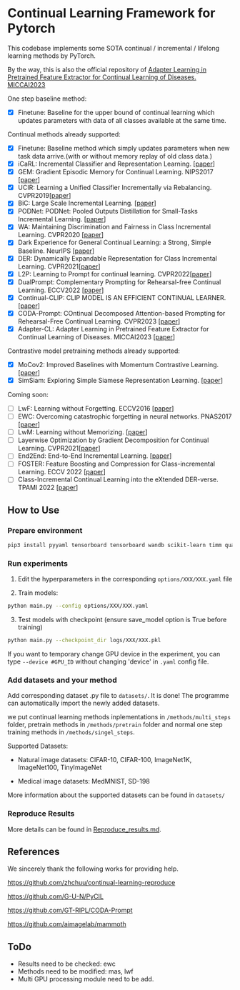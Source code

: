 # Continual Learning Framework for Pytorch

This codebase implements some SOTA continual / incremental / lifelong learning methods by PyTorch.

By the way, this is also the official repository of [Adapter Learning in Pretrained Feature Extractor for Continual Learning of Diseases. MICCAI2023](https://arxiv.org/abs/2304.09042)

One step baseline method:

- [x] Finetune: Baseline for the upper bound of continual learning which updates parameters with data of all classes available at the same time.

Continual methods already supported:

- [x] Finetune: Baseline method which simply updates parameters when new task data arrive.(with or without memory replay of old class data.)
- [x] iCaRL: Incremental Classifier and Representation Learning. [[paper](https://arxiv.org/abs/1611.07725)]
- [x] GEM: Gradient Episodic Memory for Continual Learning. NIPS2017 [[paper](https://arxiv.org/abs/1706.08840)]
- [x] UCIR: Learning a Unified Classifier Incrementally via Rebalancing. CVPR2019[[paper](https://openaccess.thecvf.com/content_CVPR_2019/html/Hou_Learning_a_Unified_Classifier_Incrementally_via_Rebalancing_CVPR_2019_paper.html)]
- [x] BiC: Large Scale Incremental Learning. [[paper](https://arxiv.org/abs/1905.13260)]
- [x] PODNet: PODNet: Pooled Outputs Distillation for Small-Tasks Incremental Learning. [[paper](https://arxiv.org/abs/2004.13513)]
- [x] WA: Maintaining Discrimination and Fairness in Class Incremental Learning. CVPR2020 [[paper](https://arxiv.org/abs/1911.07053)]
- [x] Dark Experience for General Continual Learning: a Strong, Simple Baseline. NeurIPS [[paper](https://arxiv.org/abs/2004.07211)]
- [x] DER: Dynamically Expandable Representation for Class Incremental Learning. CVPR2021[[paper](https://arxiv.org/abs/2103.16788)]
- [x] L2P: Learning to Prompt for continual learning. CVPR2022[[paper](https://arxiv.org/abs/2112.08654)]
- [x] DualPrompt: Complementary Prompting for Rehearsal-free Continual Learning. ECCV2022 [[paper](https://arxiv.org/abs/2204.04799)]
- [x] Continual-CLIP: CLIP MODEL IS AN EFFICIENT CONTINUAL LEARNER. [[paper](https://arxiv.org/abs/2210.03114)]
- [x] CODA-Prompt: COntinual Decomposed Attention-based Prompting for Rehearsal-Free Continual Learning. CVPR2023 [[paper](https://arxiv.org/abs/2211.13218)]
- [x] Adapter-CL: Adapter Learning in Pretrained Feature Extractor for Continual Learning of Diseases. MICCAI2023 [[paper](https://arxiv.org/abs/2304.09042)]

Contrastive model pretraining methods already supported:

- [x] MoCov2: Improved Baselines with Momentum Contrastive Learning. [[paper](https://arxiv.org/abs/2003.04297)]
- [x] SimSiam: Exploring Simple Siamese Representation Learning. [[paper](https://arxiv.org/abs/2011.10566)]

Coming soon:

- [ ] LwF:  Learning without Forgetting. ECCV2016 [[paper](https://arxiv.org/abs/1606.09282)]
- [ ] EWC: Overcoming catastrophic forgetting in neural networks. PNAS2017 [[paper](https://arxiv.org/abs/1612.00796)]
- [ ] LwM: Learning without Memorizing. [[paper](https://arxiv.org/abs/1811.08051)]
- [ ] Layerwise Optimization by Gradient Decomposition for Continual Learning. CVPR2021[[paper](https://arxiv.org/abs/2105.07561v1)]
- [ ] End2End: End-to-End Incremental Learning. [[paper](https://arxiv.org/abs/1807.09536)]
- [ ] FOSTER: Feature Boosting and Compression for Class-incremental Learning. ECCV 2022 [[paper](https://arxiv.org/abs/2204.04662)]
- [ ] Class-Incremental Continual Learning into the eXtended DER-verse. TPAMI 2022 [[paper](https://arxiv.org/abs/2201.00766)]

## How to Use

### Prepare environment

```bash
pip3 install pyyaml tensorboard tensorboard wandb scikit-learn timm quadprog tensorboardX
```

### Run experiments

1. Edit the hyperparameters in the corresponding `options/XXX/XXX.yaml` file

2. Train models:

```bash
python main.py --config options/XXX/XXX.yaml
```

3. Test models with checkpoint (ensure save_model option is True before training)

```bash
python main.py --checkpoint_dir logs/XXX/XXX.pkl
```

If you want to temporary change GPU device in the experiment, you can type `--device #GPU_ID` without changing 'device' in `.yaml` config file.

### Add datasets and your method

Add corresponding dataset .py file to `datasets/`. It is done! The programme can automatically import the newly added datasets.

we put continual learning methods inplementations in `/methods/multi_steps` folder, pretrain methods in `/methods/pretrain` folder and normal one step training methods in `/methods/singel_steps`.

Supported Datasets:

- Natural image datasets: CIFAR-10, CIFAR-100, ImageNet1K, ImageNet100, TinyImageNet

- Medical image datasets: MedMNIST, SD-198

More information about the supported datasets can be found in `datasets/`

### Reproduce Results
More details can be found in [Reproduce_results.md](./markdowns/Reproduce_results.md).

## References

We sincerely thank the following works for providing help.

https://github.com/zhchuu/continual-learning-reproduce

https://github.com/G-U-N/PyCIL

https://github.com/GT-RIPL/CODA-Prompt

https://github.com/aimagelab/mammoth

## ToDo

- Results need to be checked: ewc
- Methods need to be modified: mas, lwf
- Multi GPU processing module need to be add.
